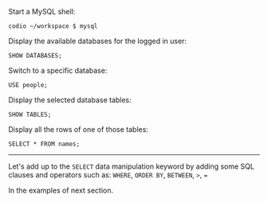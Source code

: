 Start a MySQL shell: 

```
codio ~/workspace $ mysql
```

Display the available databases for the logged in user: 

```
SHOW DATABASES;
```

Switch to a specific database: 

```
USE people;
```

Display the selected database tables: 

```
SHOW TABLES;
```

Display all the rows of one of those tables:

```
SELECT * FROM names;
```

---

Let's add up to the `SELECT` data manipulation keyword by adding some SQL clauses and operators such as: `WHERE`, `ORDER BY`, `BETWEEN`, `>`, `=`

In the examples of next section.